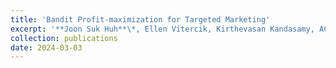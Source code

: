 ```yaml
---
title: 'Bandit Profit-maximization for Targeted Marketing'
excerpt: '**Joon Suk Huh**\*, Ellen Vitercik, Kirthevasan Kandasamy, ACM EC 2024. [[PDF](https://arxiv.org/pdf/2403.01361.pdf)]'
collection: publications
date: 2024-03-03
---
```

